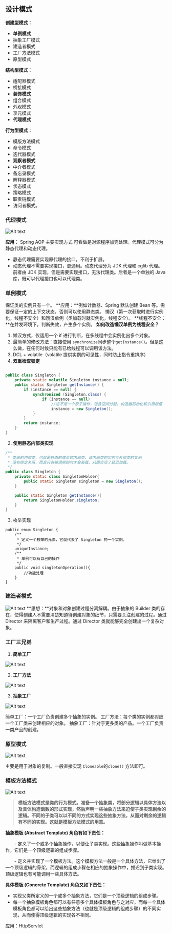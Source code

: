 ## 设计模式

**创建型模式：**

- **单例模式**
- 抽象工厂模式
- 建造者模式
- 工厂方法模式
- 原型模式

**结构型模式：**

- 适配器模式
- 桥接模式
- **装饰模式**
- 组合模式
- 外观模式
- 享元模式
- **代理模式**

**行为型模式：**

- 模版方法模式
- 命令模式
- 迭代器模式
- **观察者模式**
- 中介者模式
- 备忘录模式
- 解释器模式
- 状态模式
- 策略模式
- 职责链模式
- 访问者模式。

### 代理模式

![Alt text](../images/proxy.png)

**应用：** Spring AOP 主要实现方式
可看做是对源程序加壳处理。代理模式可分为静态代理和动态代理。

- 静态代理需要实现原代理的接口，不利于扩展。
-  动态代理不需要实现接口，更通用。动态代理分为 JDK 代理和 cglib 代理。前者由 JDK 实现，但是需要实现接口，无法代理类。后者是一个单独的 Java 库，既可以代理接口也可以代理类。

### 单例模式
保证类的实例只有一个。
**应用：**例如计数器、Spring 默认创建 Bean 等。需要保证一定的上下文状态，否则可以使用静态类。
懒汉（第一次获取时进行实例化，线程不安全）和饿汉单例（类加载时就实例化，线程安全）。
**线程不安全：**在并发环境下，判断失效，产生多个实例。
**如何改造懒汉单例为线程安全？**

1. 懒汉方式，仅适用一个 if 进行判断，在多线程中会实例化出多个对象。
2. 最简单的修改方法：直接使用 `synchronize`同步整个`getInstance()`。但是这么做，在任何时候只能有已给线程可以调用该方法。
3. DCL + volatile（volatile 提供实例的可见性，同时防止指令重排序）
4. **双重检查锁定**
```java

public class Singleton {
    private static volatile Singleton instance = null;
    public static Singleton getInstance() {
        if (instance == null) {
            synchronized (Singleton.class) {
                if (instance == null)
                    //这不是一个原子操作，包含空间分配，构造器初始化和引用赋值
                    instance = new Singleton(); 
            }
        }
        return instance;
    }
}
```
2. **使用静态内部类实现**
```java
/**
 * 类级的内部类，也就是静态的成员式内部类，该内部类的实例与外部类的实例
 * 没有绑定关系，而且只有被调用到时才会装载，从而实现了延迟加载。
 */
public class Singleton {
    private static class SingletonHolder{
        public static Singleton singleton = new Singleton();
    }

    public static Singleton getInstance(){
        return SingletonHolder.singleton;
    }
}
```
3. 枚举实现
```
public enum Singleton {
    /**
     * 定义一个枚举的元素，它就代表了 Singleton 的一个实例。
     */
    uniqueInstance;
    /**
     * 单例可以有自己的操作
     */
    public void singletonOperation(){
        //功能处理
    }
}
```

###  建造者模式

![Alt text](../images/builder.png)
**思想：**对象和对象创建过程分离解耦。由于抽象的 Builder 类的存在，使得创建人不需要清楚知道待创建对象的细节，只需要关注创建的过程。通过 Director 来隔离客户和生产过程。通过 Director 类就能够完全创建出一个复杂对象。

### 工厂三兄弟
1. **简单工厂**

![Alt text](../images/simplefactory.png)

2. **工厂方法**

![Alt text](../images/factory2.png)

3. **抽象工厂**

![Alt text](../images/factory3.png)

简单工厂：一个工厂负责创建多个抽象的实例。
工厂方法：每个类的实例都对应一个工厂类来创建相应的对象。
抽象工厂：针对于更多类的产品。一个工厂负责一类产品的创建。

### 原型模式
![Alt text](../images/yuanxing.png)

主要是用于对象的复制。一般直接实现 `Cloneable`的`clone()` 方法即可。

### 模板方法模式

![Alt text](../images/template.jpg)

> **模板方法模式是类的行为模式。准备一个抽象类，将部分逻辑以具体方法以及具体构造函数的形式实现，然后声明一些抽象方法来迫使子类实现剩余的逻辑。不同的子类可以以不同的方式实现这些抽象方法，从而对剩余的逻辑有不同的实现。这就是模板方法模式的用意。**

**抽象模板 (Abstract Template) 角色有如下责任：**

　　- 定义了一个或多个抽象操作，以便让子类实现。这些抽象操作叫做基本操作，它们是一个顶级逻辑的组成步骤。

　　- 定义并实现了一个模板方法。这个模板方法一般是一个具体方法，它给出了一个顶级逻辑的骨架，而逻辑的组成步骤在相应的抽象操作中，推迟到子类实现。顶级逻辑也有可能调用一些具体方法。

**具体模板 (Concrete Template) 角色又如下责任：**

  - 实现父类所定义的一个或多个抽象方法，它们是一个顶级逻辑的组成步骤。
  - 每一个抽象模板角色都可以有任意多个具体模板角色与之对应，而每一个具体模板角色都可以给出这些抽象方法（也就是顶级逻辑的组成步骤）的不同实现，从而使得顶级逻辑的实现各不相同。

应用：HttpServlet